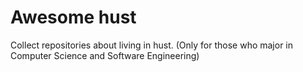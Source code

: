 # Awesome hust

Collect repositories about living in hust. (Only for those who major in Computer Science and Software Engineering)

